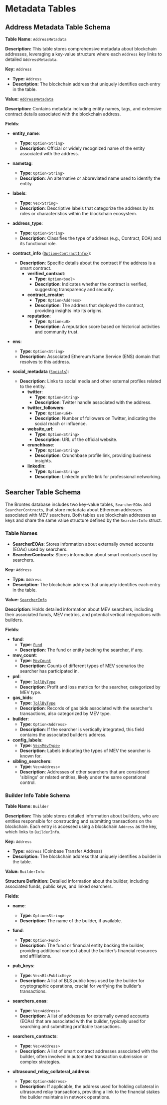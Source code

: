 # Metadata Tables

## Address Metadata Table Schema

**Table Name:** `AddressMetadata`

**Description:** This table stores comprehensive metadata about blockchain addresses, leveraging a key-value structure where each `Address` key links to detailed `AddressMetadata`.

**Key:** `Address`

- **Type:** `Address`
- **Description:** The blockchain address that uniquely identifies each entry in the table.

**Value:** [`AddressMetadata`](https://github.com/SorellaLabs/brontes/blob/8bccd73d327c14a775025ee7e355eace02da51a5/crates/brontes-types/src/db/address_metadata.rs#L15)

**Description:** Contains metadata including entity names, tags, and extensive contract details associated with the blockchain address.

**Fields**:

- **entity_name**:

  - **Type**: `Option<String>`
  - **Description**: Official or widely recognized name of the entity associated with the address.

- **nametag**:

  - **Type**: `Option<String>`
  - **Description**: An alternative or abbreviated name used to identify the entity.

- **labels**:

  - **Type**: `Vec<String>`
  - **Description**: Descriptive labels that categorize the address by its roles or characteristics within the blockchain ecosystem.

- **address_type**:

  - **Type**: `Option<String>`
  - **Description**: Classifies the type of address (e.g., Contract, EOA) and its functional role.

- **contract_info** ([`Option<ContractInfo>`](https://github.com/SorellaLabs/brontes/blob/8bccd73d327c14a775025ee7e355eace02da51a5/crates/brontes-types/src/db/address_metadata.rs#L210)):

  - **Description**: Specific details about the contract if the address is a smart contract.
    - **verified_contract**:
      - **Type**: `Option<bool>`
      - **Description**: Indicates whether the contract is verified, suggesting transparency and security.
    - **contract_creator**:
      - **Type**: `Option<Address>`
      - **Description**: The address that deployed the contract, providing insights into its origins.
    - **reputation**:
      - **Type**: `Option<u8>`
      - **Description**: A reputation score based on historical activities and community trust.

- **ens**:

  - **Type**: `Option<String>`
  - **Description**: Associated Ethereum Name Service (ENS) domain that resolves to this address.

- **social_metadata** ([`Socials`](https://github.com/SorellaLabs/brontes/blob/8bccd73d327c14a775025ee7e355eace02da51a5/crates/brontes-types/src/db/address_metadata.rs#L235)):
  - **Description**: Links to social media and other external profiles related to the entity.
    - **twitter**:
      - **Type**: `Option<String>`
      - **Description**: Twitter handle associated with the address.
    - **twitter_followers**:
      - **Type**: `Option<u64>`
      - **Description**: Number of followers on Twitter, indicating the social reach or influence.
    - **website_url**:
      - **Type**: `Option<String>`
      - **Description**: URL of the official website.
    - **crunchbase**:
      - **Type**: `Option<String>`
      - **Description**: Crunchbase profile link, providing business insights.
    - **linkedin**:
      - **Type**: `Option<String>`
      - **Description**: LinkedIn profile link for professional networking.

## Searcher Table Schema

The Brontes database includes two key-value tables, `SearcherEOAs` and `SearcherContracts`, that store metadata about Ethereum addresses associated with MEV searchers. Both tables use blockchain addresses as keys and share the same value structure defined by the `SearcherInfo` struct.

### Table Names

- **SearcherEOAs**: Stores information about externally owned accounts (EOAs) used by searchers.
- **SearcherContracts**: Stores information about smart contracts used by searchers.

**Key:** `Address`

- **Type:** `Address`
- **Description:** The blockchain address that uniquely identifies each entry in the table.

**Value:** [`SearcherInfo`](https://github.com/SorellaLabs/brontes/blob/8bccd73d327c14a775025ee7e355eace02da51a5/crates/brontes-types/src/db/searcher.rs#L21)

**Description**: Holds detailed information about MEV searchers, including their associated funds, MEV metrics, and potential vertical integrations with builders.

**Fields**:

- **fund**:
  - **Type**: [`Fund`](https://github.com/SorellaLabs/brontes/blob/8bccd73d327c14a775025ee7e355eace02da51a5/crates/brontes-types/src/db/searcher.rs#L268)
  - **Description**: The fund or entity backing the searcher, if any.
- **mev_count**:
  - **Type**: [`MevCount`](https://github.com/SorellaLabs/brontes/blob/8bccd73d327c14a775025ee7e355eace02da51a5/crates/brontes-types/src/mev/block.rs#L147)
  - **Description**: Counts of different types of MEV scenarios the searcher has participated in.
- **pnl**:
  - **Type**: [`TollByType`](https://github.com/SorellaLabs/brontes/blob/8bccd73d327c14a775025ee7e355eace02da51a5/crates/brontes-types/src/db/searcher.rs#L177)
  - **Description**: Profit and loss metrics for the searcher, categorized by MEV type.
- **gas_bids**:
  - **Type**: [`TollByType`](https://github.com/SorellaLabs/brontes/blob/8bccd73d327c14a775025ee7e355eace02da51a5/crates/brontes-types/src/db/searcher.rs#L177)
  - **Description**: Records of gas bids associated with the searcher's transactions, also categorized by MEV type.
- **builder**:
  - **Type**: `Option<Address>`
  - **Description**: If the searcher is vertically integrated, this field contains the associated builder’s address.
- **config_labels**:
  - **Type**: [`Vec<MevType>`](https://github.com/SorellaLabs/brontes/blob/8bccd73d327c14a775025ee7e355eace02da51a5/crates/brontes-types/src/mev/bundle/mod.rs#L86)
  - **Description**: Labels indicating the types of MEV the searcher is known for.
- **sibling_searchers**:
  - **Type**: `Vec<Address>`
  - **Description**: Addresses of other searchers that are considered 'siblings' or related entities, likely under the same operational control.

### Builder Info Table Schema

**Table Name:** `Builder`

**Description:** This table stores detailed information about builders, who are entities responsible for constructing and submitting transactions on the blockchain. Each entry is accessed using a blockchain `Address` as the key, which links to `BuilderInfo`.

**Key:** `Address`

- **Type:** `Address` (Coinbase Transfer Address)
- **Description:** The blockchain address that uniquely identifies a builder in the table.

**Value:** `BuilderInfo`

**Structure Definition:** Detailed information about the builder, including associated funds, public keys, and linked searchers.

**Fields**:

- **name**:

  - **Type**: `Option<String>`
  - **Description**: The name of the builder, if available.

- **fund**:

  - **Type**: `Option<Fund>`
  - **Description**: The fund or financial entity backing the builder, providing additional context about the builder’s financial resources and affiliations.

- **pub_keys**:

  - **Type**: `Vec<BlsPublicKey>`
  - **Description**: A list of BLS public keys used by the builder for cryptographic operations, crucial for verifying the builder’s transactions.

- **searchers_eoas**:

  - **Type**: `Vec<Address>`
  - **Description**: A list of addresses for externally owned accounts (EOAs) that are associated with the builder, typically used for searching and submitting profitable transactions.

- **searchers_contracts**:

  - **Type**: `Vec<Address>`
  - **Description**: A list of smart contract addresses associated with the builder, often involved in automated transaction submission or complex strategies.

- **ultrasound_relay_collateral_address**:
  - **Type**: `Option<Address>`
  - **Description**: If applicable, the address used for holding collateral in ultrasound relay transactions, providing a link to the financial stakes the builder maintains in network operations.
